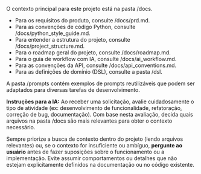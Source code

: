 O contexto principal para este projeto está na pasta /docs.

- Para os requisitos do produto, consulte /docs/prd.md.
- Para as convenções de código Python, consulte /docs/python_style_guide.md.
- Para entender a estrutura do projeto, consulte /docs/project_structure.md.
- Para o roadmap geral do projeto, consulte /docs/roadmap.md.
- Para o guia de workflow com IA, consulte /docs/ai_workflow.md.
- Para as convenções da API, consulte /docs/api_conventions.md.
- Para as definições de domínio (DSL), consulte a pasta /dsl.

A pasta /prompts contém exemplos de prompts reutilizáveis que podem ser adaptados para diversas tarefas de desenvolvimento.

**Instruções para a IA:**
Ao receber uma solicitação, avalie cuidadosamente o tipo de atividade (ex: desenvolvimento de funcionalidade, refatoração, correção de bug, documentação). Com base nesta avaliação, decida quais arquivos na pasta /docs são mais relevantes para obter o contexto necessário.

Sempre priorize a busca de contexto dentro do projeto (lendo arquivos relevantes) ou, se o contexto for insuficiente ou ambíguo, **pergunte ao usuário** antes de fazer suposições sobre o funcionamento ou a implementação. Evite assumir comportamentos ou detalhes que não estejam explicitamente definidos na documentação ou no código existente.
